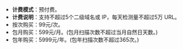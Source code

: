 - **计费模式**：预付费。
- **计费说明**：支持不超过5个二级域名或 IP，每天检测量不超过5万 URL。
 - 按次购买：99元/次。
 - 包月购买：599元/月。(包月扫描次数不超过当月自然日天数。)
 - 包年购买：5999元/年。(包年扫描次数不超过365次。)
